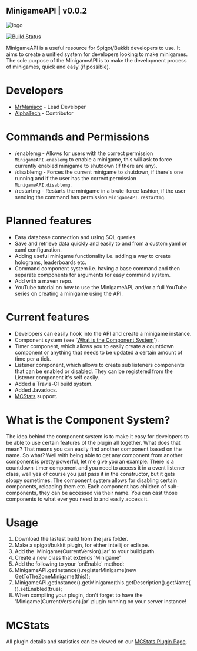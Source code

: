 ## MinigameAPI | v0.0.2
![logo](https://cloud.githubusercontent.com/assets/4280960/9127886/134dad6c-3c8f-11e5-88b7-f36e3818e6ca.jpg)

[![Build Status](https://travis-ci.org/MrManiacc/MinigameAPI.svg?branch=master)](https://travis-ci.org/MrManiacc/MinigameAPI)

MinigameAPI is a useful resource for Spigot/Bukkit developers to use. It aims to create a unified system for developers looking to make minigames.
The sole purpose of the MinigameAPI is to make the development process of minigames, quick and easy (if possible).


# Developers

* [MrManiacc](https://github.com/MrManiacc) - Lead Developer
* [AlphaTech](https://github.com/AlphaT3ch) - Contributor


# Commands and Permissions
* /enablemg <Minigame name> - Allows for users with the correct permission ```MinigameAPI.enablemg``` to enable a minigame, this will ask to force currently enabled minigame to shutdown (if there are any).
* /disablemg - Forces the current minigame to shutdown, if there's one running and if the user has the correct permission ```MinigameAPI.disablemg```.
* /restartmg - Restarts the minigame in a brute-force fashion, if the user sending the command has permission ```MinigameAPI.restartmg```.


# Planned features
* Easy database connection and using SQL queries.
* Save and retrieve data quickly and easily to and from a custom yaml or xaml configuration.
* Adding useful minigame functionality i.e. adding a way to create holograms, leaderboards etc.
* Command component system i.e. having a base command and then separate components for arguments for easy command system.
* Add with a maven repo.
* YouTube tutorial on how to use the MinigameAPI, and/or a full YouTube series on creating a minigame using the API. 

# Current features
* Developers can easily hook into the API and create a minigame instance.
* Component system (see '[What is the Component System](#what-is-the-component-system)').
* Timer component, which allows you to easily create a countdown component or anything that needs to be updated a certain amount of time per a tick.
* Listener component, which allows to create sub listeners components that can be enabled or disabled. They can be registered from the Listener component it's self easily.
* Added a Travis-CI build system.
* Added Javadocs.
* [MCStats](http://mcstats.org/plugin/RealmsMinigameAPI) support.

# What is the Component System?
The idea behind the component system is to make it easy for developers to be able to use certain features of the plugin all together. What does that mean? That means you can easily find another component based on the name. So what? Well with being able to get any component from another component is pretty powerful, let me give you an example. There is a countdown-timer component and you need to access it in a event listener class, well yes of course you just pass it in the constructor, but it gets sloppy sometimes. The component system allows for disabling certain components, reloading them etc. Each component has children of sub-components, they can be accessed via their name. You can cast those components to what ever you need to and easily access it. 

# Usage
1. Download the lastest build from the jars folder.
2. Make a spigot/bukkit plugin, for either intellij or eclispe.
3. Add the 'Minigame(CurrentVersion).jar' to your build path.
4. Create a new class that extends 'Minigame'
5. Add the following to your 'onEnable' method:
  1. MinigameAPI.getInstance().registerMinigame(new GetToTheZoneMinigame(this));
  2. MinigameAPI.getInstance().getMinigame(this.getDescription().getName()).setEnabled(true);
6. When compiling your plugin, don't forget to have the 'Minigame(CurrentVersion).jar' plugin running on your server instance!

# MCStats
All plugin details and statistics can be viewed on our [MCStats Plugin Page](http://mcstats.org/plugin/RealmsMinigameAPI).